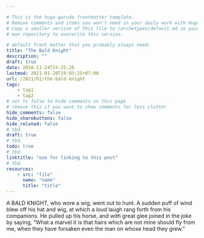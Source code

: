 ```yaml
---

# This is the hugo-garuda frontmatter template.
# Remove comments and items you won't need in your daily work with Hugo.
# Copy a smaller version of this file to /archetypes/default.md in your
# own repository to overwrite this version.

# default front matter that you probably always need:
title: "The Bald Knight"
description: ""
draft: true
date: 2018-11-24T15:31:26
lastmod: 2021-01-20T19:03:25+07:00
url: /2021/01/the-bald-knight
tags:
    - tag1
    - tag2
# set to false to hide comments on this page
# remove this if you want to show comments for less clutter
hide_comments: false
hide_sharebuttons: false
hide_related: false
# tbd.
draft: true
# tbd.
todo: true
# tbd.
linktitle: "use for linking to this post"
# tbd.
resources:
    - src: "file"
      name: "name"
      title: "title"
---
```

A BALD KNIGHT, who wore a wig, went out to hunt. A sudden puff of wind blew off his hat and wig, at which a loud laugh rang forth from his companions. He pulled up his horse, and with great glee joined in the joke by saying, “What a marvel it is that hairs which are not mine should fly from me, when they have forsaken even the man on whose head they grew.”


